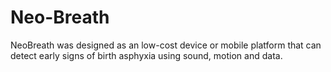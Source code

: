 # Neo-Breath
NeoBreath was designed as an low-cost device or mobile platform that can detect early signs of birth asphyxia using sound, motion and data.
